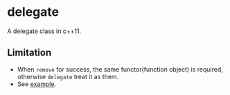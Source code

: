 # delegate
A delegate class in c++11.

## Limitation
- When `remove` for success, the same functor(function object) is required, otherwise `delegate` treat it as them.
- See [example](example/example.cpp).